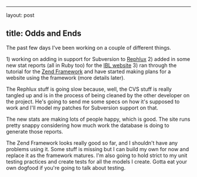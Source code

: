 <hr />

<p>layout: post</p>

<h2>title: Odds and Ends</h2>

<p>The past few days I've been working on a couple of different things.</p>

<p>1) working on adding in support for Subversion to <a href="http://rephlux.sourceforge.net">Rephlux</a>
2) added in some new stat reports (all in Ruby too) for the <a href="http://www.ibl.org">IBL website</a>
3) ran through the tutorial for the <a href="http://framework.zend.com">Zend Framework</a> and have started making plans for a website using the framework (more details later).</p>

<p>The Rephlux stuff is going slow because, well, the CVS stuff is really tangled up and is in the process of being cleaned by the other developer on the project.  He's going to send me some specs on how it's supposed to work and I'll model my patches for Subversion support on that.</p>

<p>The new stats are making lots of people happy, which is good.  The site runs pretty snappy considering how much work the database is doing to generate those reports.</p>

<p>The Zend Framework looks really good so far, and I shouldn't have any problems using it.  Some stuff is missing but I can build my own for now and replace it as the framework matures.  I'm also going to hold strict to my unit testing practices and create tests for all the models I create.  Gotta eat your own dogfood if you're going to talk about testing.</p>
